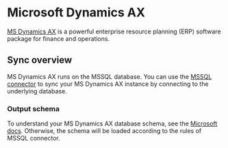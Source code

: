 # Microsoft Dynamics AX

[MS Dynamics AX](https://dynamics.microsoft.com/en-us/ax) is a powerful enterprise resource planning \(ERP\) software package for finance and operations.

## Sync overview

MS Dynamics AX runs on the MSSQL database. You can use the [MSSQL connector](mssql.md) to sync your MS Dynamics AX instance by connecting to the underlying database.

### Output schema

To understand your MS Dynamics AX database schema, see the [Microsoft docs](https://docs.microsoft.com/en-us/dynamicsax-2012/developer/database-erds-on-the-axerd-website). Otherwise, the schema will be loaded according to the rules of MSSQL connector.

